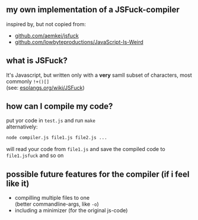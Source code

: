 ## my own implementation of a JSFuck-compiler

inspired by, but not copied from:
- [github.com/aemkei/jsfuck](https://github.com/aemkei/jsfuck)
- [github.com/lowbyteproductions/JavaScript-Is-Weird](https://github.com/lowbyteproductions/JavaScript-Is-Weird)

## what is JSFuck?

It's Javascript, but written only with a **very** samll subset of characters, most commonly `!+()[]`\
(see: [esolangs.org/wiki/JSFuck](https://esolangs.org/wiki/JSFuck))

## how can I compile my code?

put yor code in `test.js` and run `make`\
alternatively:
```bash
node compiler.js file1.js file2.js ...
```
will read your code from `file1.js` and save the compiled code to `file1.jsfuck` and so on

## possible future features for the compiler (if i feel like it)

- compilling multiple files to one\
  (better commandline-args, like `-o`)
- including a minimizer (for the original js-code)
